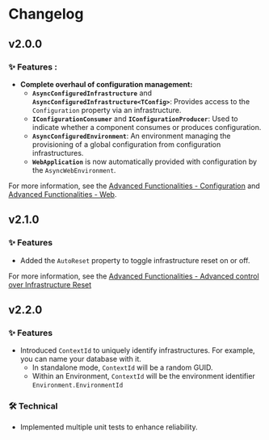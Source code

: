 # Changelog

## v2.0.0

### ✨ Features :

- **Complete overhaul of configuration management:**
  - **`AsyncConfiguredInfrastructure`** and **`AsyncConfiguredInfrastructure<TConfig>`**: Provides access to the `Configuration` property via an infrastructure.
  - **`IConfigurationConsumer`** and **`IConfigurationProducer`**: Used to indicate whether a component consumes or produces configuration.
  - **`AsyncConfiguredEnvironment`**: An environment managing the provisioning of a global configuration from configuration infrastructures.
  - **`WebApplication`** is now automatically provided with configuration by the `AsyncWebEnvironment`.

For more information, see the [Advanced Functionalities - Configuration](./README.md#configuration) and [Advanced Functionalities - Web](./README.md#web).

## v2.1.0

### ✨ Features

- Added the `AutoReset` property to toggle infrastructure reset on or off.

For more information, see the [Advanced Functionalities - Advanced control over Infrastructure Reset](./README.md#advanced-control-over-infrastructure-resets)

## v2.2.0

### ✨ Features

- Introduced `ContextId` to uniquely identify infrastructures. For example, you can name your database with it.
  - In standalone mode, `ContextId` will be a random GUID.
  - Within an Environment, `ContextId` will be the environment identifier `Environment.EnvironmentId`

### 🛠 Technical

- Implemented multiple unit tests to enhance reliability.
